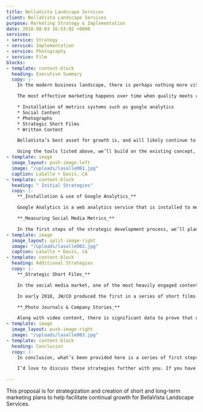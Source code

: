 ```yaml
---
title: BellaVista Landscape Services
client: BellaVista Landscape Services
purpose: Marketing Strategy & Implementation
date: 2018-08-03 16:53:02 +0000
services:
- service: Strategy
- service: Implementation
- service: Photography
- service: Film
blocks:
- template: content-block
  heading: Executive Summary
  copy: |-
    In the modern business landscape, there is perhaps nothing more vital to the continued success and growth of a company than social media. across all sectors of business, companies with a strong social media presence are able to continuously and consistently connect with their clients, leading to strong interpersonal relationships, and continued trust predicated on the personal touch and humanity you can demonstrate through social media. As of 2017, Facebook has over 2 billion active monthly users, Twitter has over 300 million active monthly users, and Instagram has 600 million monthly active users, and more importantly within the construction sector, LinkedIn has 450 million active monthly users.

    The most effective marketing happens over time when quality meets consistency. We will create consistent, quality content in the following ways:

    * Installation of metrics systems such as google analytics
    * Social Content
    * Photographs
    * Strategic Short Films
    * Written Content

    BellaVista’s best asset for growth is, and will likely continue to be, predicated on a strong relationship with property managers and residential homeowners throughout Northern California. The strategy has been to create a culture where clients feel personally cared for, while blvs operates on a large scale level; a small-scale feel with large-scale capabilities and quality.

    Using the tools listed above, we’ll build on the existing concept, and be able to build out a solid marketing strategy that will help blvs achieve it’s goals for growth on digital platforms over the next 2-3 years.
- template: image
  image_layout: push-image-left
  image: "/uploads/lasalle001.jpg"
  caption: LaSalle • Davis, CA
- template: content-block
  heading: " Initial Strategies"
  copy: |-
    **_Installation & use of Google Analytics_**

    Google Analytics is a web analytics service that is installed to measure user input on a website. It can track page views, seeing which pages users navigate to, can measure the amount of time spent on each page to view which content most draws users, and can provide information as to what sent the user to the website, i.e. if they were sent from a BVLS newsletter, through Facebook or other social media platforms etc. giving you the tools to be able to measure digital engagement with the content that you’ve provided on the site, and strategically place content according to those metrics.

    **_Measuring Social Media Metrics_**

    In the first steps of the strategic development process, we’ll plan out 1-2 months worth of social media content across all platforms, specifically LinkedIn, Facebook, Instagram, Pinterest, Medium, and Houzz. This content will include photographs of properties, written stories of staff, email newsletters, photo journals telling stories of the company, and sharing pertinent articles and content from within the landscape & construction industry. The goal of this will be to build an audience, measure audience engagement, and use the metrics that we’ve gathered to plan future social media content. This is how we can start to develop our long-term social media strategy, utilizing the data that we collect to push the most effective content.
- template: image
  image_layout: split-image-right
  image: "/uploads/lasalle002.jpg"
  caption: LaSalle • Davis, CA
- template: content-block
  heading: Additional Strategies
  copy: |-
    **_Strategic Short Films_**

    In the social media market, one of the most heavily engaged content types is video. In 2017, hubspot reported that 74% of all internet traffic was video content, and by 2019, Cisco has projected that 90% of all internet traffic will be video. This places a high importance on video content for Bella Vista.

    In early 2018, JW/CO produced the first in a series of short films for eyecenter optometric, telling the story of their founder. The short is meant to create a vision for who they are: a company with a small-business mindset operating on a large scale across the area. We will plan to create similar videos, telling the story of bvls. the specific content and stories will be planned out at a later time, but we will create a series of shorts to utilize on social media, and the BVLS website.

    **_Photo Journals & Company Stories_**

    Along with video content, there is significant data to prove that users engage most fully with content that includes imagery. We can create and tell stories of staff members, of the company itself, of specific properties that blvs transformed, coupled with photographs that will be shot to help tell those stories. This is a somewhat new genre of marketing type- essentially a photo journal that weaves together a narrative with the visuals, tying the story of BVLS to the power of photographic content. These stories and photos can be shared on social networks like Pinterest, Houzz, Facebook, Instagram, and [Medium](http://medium.com/), where we can create a corporate blog and utilize their format to help share the story of your company.
- template: image
  image_layout: push-image-right
  image: "/uploads/lasalle003.jpg"
- template: content-block
  heading: Conclusion
  copy: |-
    In conclusion, what’s been provided here is a series of first steps- concepts for a full-featured marketing strategy that will begin with discovering metrics that work for your company, combined with other proven tools that have been shown to work. using this proposal as a starting point, we can discuss the specific ideas and tools that can work moving forward to help you build a strong marketing strategy, which my agency will implement in the short and long term.

    I’d love to discuss these strategies further with you. If you have any more questions moving forward please don’t hesitate to reach out to me.

---
```

This proposal is for strategization and creation of short and long-term marketing plans to help facilitate continual growth for BellaVista Landscape Services.